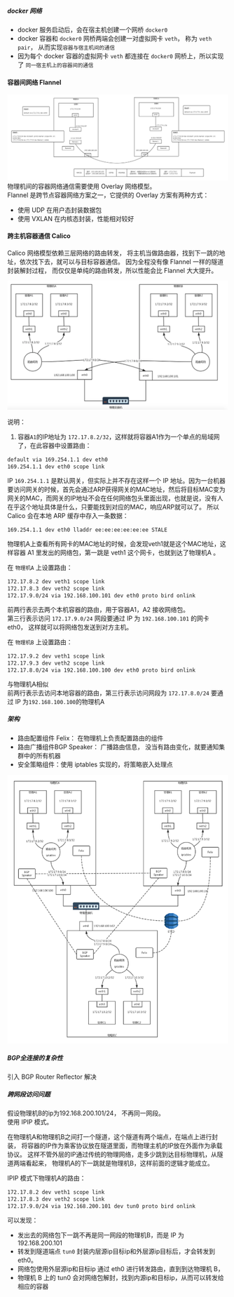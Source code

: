 ##### docker 网络
- docker 服务启动后，会在宿主机创建一个网桥 `docker0`
- docker 容器和 `docker0` 网桥两端会创建一对虚拟网卡 `veth`， 称为 `veth pair`， 从而实现`容器与宿主机间的通信`
- 因为每个 docker 容器的虚拟网卡 `veth` 都连接在 `docker0` 网桥上，所以实现了 `同一宿主机上的容器间的通信` 

#### 容器间网络 Flannel

![images](./images/flannel.jpg)
物理机间的容器网络通信需要使用 Overlay 网络模型。  
Flannel 是跨节点容器网络方案之一，它提供的 Overlay 方案有两种方式：
- 使用 UDP 在用户态封装数据包
- 使用 VXLAN 在内核态封装，性能相对较好

#### 跨主机容器通信 Calico
Calico 网络模型依赖三层网络的路由转发， 将主机当做路由器，找到下一跳的地址，依次找下去，就可以与目标容器通信。 因为全程没有像 Flannel 一样的隧道封装解封过程，
而仅仅是单纯的路由转发，所以性能会比 Flannel 大大提升。 

![images](./images/calico-1.png)  

说明： 
1. 容器`A1`的IP地址为 `172.17.8.2/32`，这样就将容器A1作为一个单点的局域网了，在此容器中设置路由：
```
default via 169.254.1.1 dev eth0 
169.254.1.1 dev eth0 scope link 
```
IP `169.254.1.1` 是默认网关，但实际上并不存在这样一个 IP 地址。因为一台机器要访问网关的时候，首先会通过ARP获得网关的MAC地址，然后将目标MAC变为网关的MAC，而网关的IP地址不会在任何网络包头里面出现，也就是说，没有人在乎这个地址具体是什么，只要能找到对应的MAC，响应ARP就可以了。
所以 Calico 会在本地 ARP 缓存中存入一条数据： 
```
169.254.1.1 dev eth0 lladdr ee:ee:ee:ee:ee:ee STALE
```
物理机A上查看所有网卡的MAC地址的时候，会发现veth1就是这个MAC地址，这样容器 A1 里发出的网络包，第一跳是 veth1 这个网卡，也就到达了物理机A  。  

在 `物理机A` 上设置路由：  

```
172.17.8.2 dev veth1 scope link 
172.17.8.3 dev veth2 scope link 
172.17.9.0/24 via 192.168.100.101 dev eth0 proto bird onlink
``` 
前两行表示去两个本机容器的路由，用于容器A1，A2 接收网络包。  
第三行表示访问 `172.17.9.0/24` 网段要通过 IP 为 `192.168.100.101` 的网卡 eth0， 这样就可以将网络包发送到对方主机。

在 `物理机B` 上设置路由：
```
172.17.9.2 dev veth1 scope link 
172.17.9.3 dev veth2 scope link 
172.17.8.0/24 via 192.168.100.100 dev eth0 proto bird onlink
``` 
与物理机A相似  
前两行表示去访问本地容器的路由，第三行表示访问网段为 `172.17.8.0/24` 要通过 IP 为`192.168.100.100`的物理机A

##### 架构
 - 路由配置组件 Felix： 在物理机上负责配置路由的组件
 - 路由广播组件BGP Speaker： 广播路由信息， 没当有路由变化，就要通知集群中的所有机器
 - 安全策略组件：使用 iptables 实现的，将策略嵌入处理点
 
 ![images](./images/calico-2.jpg)
 
##### BGP全连接的复杂性
引入 BGP Router Reflector 解决

##### 跨网段访问问题
假设物理机B的ip为192.168.200.101/24， 不再同一网段。  
使用 IPIP 模式。  
  
在物理机A和物理机B之间打一个隧道，这个隧道有两个端点，在端点上进行封装，
将容器的IP作为乘客协议放在隧道里面，而物理主机的IP放在外面作为承载协议。
这样不管外层的IP通过传统的物理网络，走多少跳到达目标物理机，从隧道两端看起来，
物理机A的下一跳就是物理机B，这样前面的逻辑才能成立。  

IPIP 模式下物理机A的路由：
```
172.17.8.2 dev veth1 scope link 
172.17.8.3 dev veth2 scope link 
172.17.9.0/24 via 192.168.200.101 dev tun0 proto bird onlink
```
可以发现：
- 发出去的网络包下一跳不再是同一网段的物理机B，而是 IP 为 192.168.200.101
- 转发到隧道端点 `tun0` 封装内层源ip目标ip和外层源ip目标后，才会转发到 eth0。
- 网络包使用外层源ip和目标ip 通过 eth0 进行转发路由，直到到达物理机 B，
- 物理机 B 上的 tun0 会对网络包解封，找到内源ip和目标ip，从而可以转发给相应的容器


 



